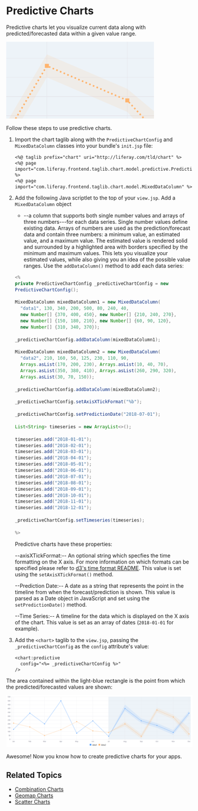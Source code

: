# Predictive Charts

Predictive charts let you visualize current data along with predicted/forecasted data within a given value range. 

![Predicted/forecasted data is surrounded by a highlighted area of possible values.](./predictive-chart/images/01.png)

Follow these steps to use predictive charts. 

1. Import the chart taglib along with the `PredictiveChartConfig` and `MixedDataColumn` classes into your bundle's `init.jsp` file:

    ```markup
    <%@ taglib prefix="chart" uri="http://liferay.com/tld/chart" %>
    <%@ page import="com.liferay.frontend.taglib.chart.model.predictive.PredictiveChartConfig" %>
    <%@ page import="com.liferay.frontend.taglib.chart.model.MixedDataColumn" %>
    ```

1. Add the following Java scriptlet to the top of your `view.jsp`. Add a `MixedDataColumn` object <!--[`MixedDataColumn` object](https://docs.liferay.com/dxp/apps/foundation/latest/javadocs/com/liferay/frontend/taglib/chart/model/MixedDataColumn.html)-->
    - --a column that supports both single number values and arrays of three numbers---for each data series. Single number values define existing data. Arrays of numbers are used as the prediction/forecast data and contain three  numbers: a minimum value, an estimated value, and a maximum value. The estimated value is rendered solid and surrounded by a highlighted area with borders specified by the minimum and maximum values. This lets you visualize  your estimated values, while also giving you an idea of the possible value ranges. Use the `addDataColumn()` method to add each data series:

    ```java
    <%
    private PredictiveChartConfig _predictiveChartConfig = new
    PredictiveChartConfig();
    
    MixedDataColumn mixedDataColumn1 = new MixedDataColumn(
      "data1", 130, 340, 200, 500, 80, 240, 40,
      new Number[] {370, 400, 450}, new Number[] {210, 240, 270},
      new Number[] {150, 180, 210}, new Number[] {60, 90, 120},
      new Number[] {310, 340, 370});

    _predictiveChartConfig.addDataColumn(mixedDataColumn1);

    MixedDataColumn mixedDataColumn2 = new MixedDataColumn(
      "data2", 210, 160, 50, 125, 230, 110, 90,
      Arrays.asList(170, 200, 230), Arrays.asList(10, 40, 70),
      Arrays.asList(350, 380, 410), Arrays.asList(260, 290, 320),
      Arrays.asList(30, 70, 150));

    _predictiveChartConfig.addDataColumn(mixedDataColumn2);
    
    _predictiveChartConfig.setAxisXTickFormat("%b");

    _predictiveChartConfig.setPredictionDate("2018-07-01");

    List<String> timeseries = new ArrayList<>();

    timeseries.add("2018-01-01");
    timeseries.add("2018-02-01");
    timeseries.add("2018-03-01");
    timeseries.add("2018-04-01");
    timeseries.add("2018-05-01");
    timeseries.add("2018-06-01");
    timeseries.add("2018-07-01");
    timeseries.add("2018-08-01");
    timeseries.add("2018-09-01");
    timeseries.add("2018-10-01");
    timeseries.add("2018-11-01");
    timeseries.add("2018-12-01");

    _predictiveChartConfig.setTimeseries(timeseries);

    %>
    ```
    Predictive charts have these properties:
    
    --axisXTickFormat:-- An optional string which specfies the time formatting on the X axis. For more information on which formats can be specified please refer to [d3's time format README](https://github.com/d3/d3-time-format/blob/master/README.md#locale_format). This value is set using the `setAxisXTickFormat()` method. 
    
    --Prediction Date:-- A date as a string that represents the point in the timeline from when the forecast/prediction is shown. This value is parsed as a Date object in JavaScript and set using the `setPredictionDate()` method. 
    
    --Time Series:-- A timeline for the data which is displayed on the X axis of the chart. This value is set as an array of dates (`2018-01-01` for example). 

1. Add the `<chart>` taglib to the `view.jsp`, passing the `_predictiveChartConfig` as the `config` attribute's value:

    ```markup
    <chart:predictive
      config="<%= _predictiveChartConfig %>"
    />
    ```

The area contained within the light-blue rectangle is the point from which the predicted/forecasted values are shown:

![A predictive chart lets you visualize estimated future data alongside existing data.](./predictive-chart/images/02.png)

Awesome! Now you know how to create predictive charts for your apps. 

## Related Topics

- [Combination Charts](./combination-chart.md)
- [Geomap Charts](./geomap-chart.md)
- [Scatter Charts](./scatter-chart.md)